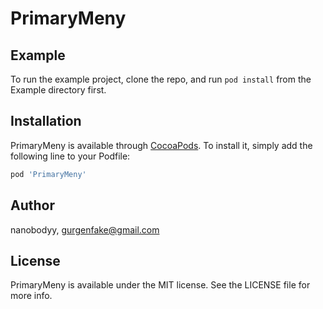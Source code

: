 # PrimaryMeny



## Example

To run the example project, clone the repo, and run `pod install` from the Example directory first.

## Installation

PrimaryMeny is available through [CocoaPods](https://cocoapods.org). To install
it, simply add the following line to your Podfile:

```ruby
pod 'PrimaryMeny'
```

## Author

nanobodyy, gurgenfake@gmail.com

## License

PrimaryMeny is available under the MIT license. See the LICENSE file for more info.
